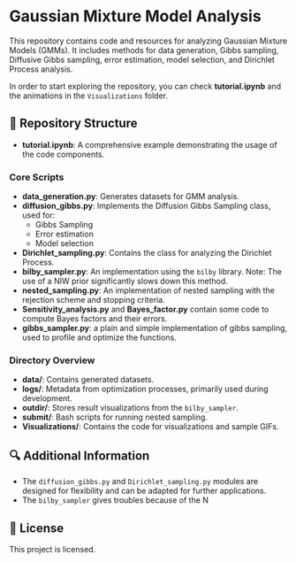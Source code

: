 # Gaussian Mixture Model Analysis

This repository contains code and resources for analyzing Gaussian Mixture Models (GMMs). It includes methods for data generation, Gibbs sampling, Diffusive Gibbs sampling, error estimation, model selection, and Dirichlet Process analysis. 

In order to start exploring the repository, you can check **tutorial.ipynb** and the animations in the `Visualizations` folder.

## 📁 Repository Structure

- **tutorial.ipynb**: A comprehensive example demonstrating the usage of the code components.

### Core Scripts
- **data_generation.py**: Generates datasets for GMM analysis.
- **diffusion_gibbs.py**: Implements the Diffusion Gibbs Sampling class, used for:
  - Gibbs Sampling
  - Error estimation
  - Model selection
- **Dirichlet_sampling.py**: Contains the class for analyzing the Dirichlet Process.
- **bilby_sampler.py**: An implementation using the `bilby` library. Note: The use of a NIW prior significantly slows down this method.
- **nested_sampling.py**: An implementation of nested sampling with the rejection scheme and stopping criteria.
- **Sensitivity_analysis.py** and **Bayes_factor.py** contain some code to compute Bayes factors and their errors.
- **gibbs_sampler.py**: a plain and simple implementation of gibbs sampling, used to profile and optimize the functions.

### Directory Overview
- **data/**: Contains generated datasets.
- **logs/**: Metadata from optimization processes, primarily used during development.
- **outdir/**: Stores result visualizations from the `bilby_sampler`.
- **submit/**: Bash scripts for running nested sampling.
- **Visualizations/**: Contains the code for visualizations and sample GIFs.

## 🔍 Additional Information
- The `diffusion_gibbs.py` and `Dirichlet_sampling.py` modules are designed for flexibility and can be adapted for further applications.
- The `bilby_sampler` gives troubles because of the N

## 📄 License
This project is licensed.
